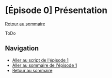 # [Épisode 0] Présentation

[Retour au sommaire](https://github.com/SailsToDoAppTutorial/Francais/blob/master/Ep0#Épisode-0-présentation)

ToDo

## Navigation

* [Aller au script de l'épisode 1](https://github.com/SailsToDoAppTutorial/Francais/blob/master/Ep1/SCRIPT.md#Épisode-1-installations-et-création-du-projet-sails)
* [Aller au sommaire de l'épisode 1](https://github.com/SailsToDoAppTutorial/Francais/blob/master/Ep1#Épisode-1-installations-et-création-du-projet-sails)
* [Retour au sommaire](https://github.com/SailsToDoAppTutorial/Francais/blob/master/Ep0#Épisode-0-présentation)